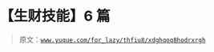 # 【生财技能】6 篇

> 原文：[`www.yuque.com/for_lazy/thfiu8/xdghqoq8hodrxrgh`](https://www.yuque.com/for_lazy/thfiu8/xdghqoq8hodrxrgh)



